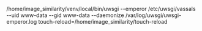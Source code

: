 /home/image_similarity/venv/local/bin/uwsgi --emperor /etc/uwsgi/vassals --uid www-data --gid www-data --daemonize /var/log/uwsgi/uwsgi-emperor.log touch-reload=/home/image_similarity/touch-reload
